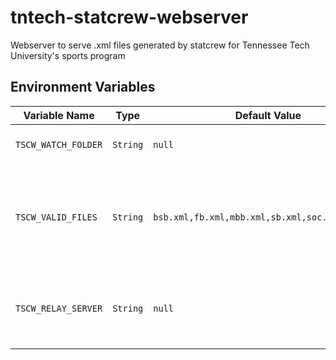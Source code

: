 # tntech-statcrew-webserver

Webserver to serve .xml files generated by statcrew for Tennessee Tech University's sports program

## Environment Variables

| Variable Name       | Type     | Default Value                                   | Description                                                                   |
| ------------------- | -------- | ----------------------------------------------- | ----------------------------------------------------------------------------- |
| `TSCW_WATCH_FOLDER` | `String` | `null`                                          | The folder to watch for files in                                              |
| `TSCW_VALID_FILES`  | `String` | `bsb.xml,fb.xml,mbb.xml,sb.xml,soc.xml,wbb.xml` | A comma (`,`) separated list of valid file names to serve over the web server |
| `TSCW_RELAY_SERVER` | `String` | `null`                                          | The relay server address (including `ws://` at the beginning)                 |
